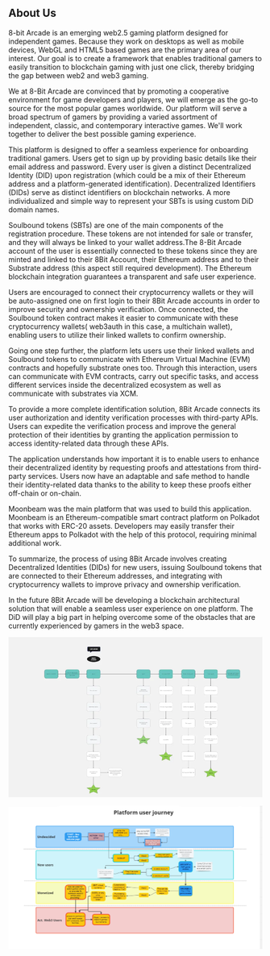 ## About Us

8-bit Arcade is an emerging web2.5 gaming platform designed for independent games. Because they work on desktops as well as mobile devices, WebGL and HTML5 based games are the primary area of our interest. Our goal is to create a framework that enables traditional gamers to easily transition to blockchain gaming with just one click, thereby bridging the gap between web2 and web3 gaming.

We at 8-Bit Arcade are convinced that by promoting a cooperative environment for game developers and players, we will emerge as the go-to source for the most popular games worldwide. Our platform will serve a broad spectrum of gamers by providing a varied assortment of independent, classic, and contemporary interactive games. We'll work together to deliver the best possible gaming experience.

This platform is designed to offer a seamless experience for onboarding traditional gamers. Users get to sign up by providing basic details like their email address and password. Every user is given a distinct Decentralized Identity (DID) upon registration (which could be a mix of their Ethereum address and a platform-generated identification). Decentralized Identifiers (DIDs) serve as distinct identifiers on blockchain networks. A more individualized and simple way to represent your SBTs is using custom DiD domain names.

Soulbound tokens (SBTs) are one of the main components of the registration procedure. These tokens are not intended for sale or transfer, and they will always be linked to your wallet address.The 8-Bit Arcade account of the user is essentially connected to these tokens since they are minted and linked to their 8Bit Account, their Ethereum address and to their Substrate address (this aspect still required development). The Ethereum blockchain integration guarantees a transparent and safe user experience.

Users are encouraged to connect their cryptocurrency wallets or they will be auto-assigned one on first login to their 8Bit Arcade accounts in order to improve security and ownership verification. Once connected, the Soulbound token contract makes it easier to communicate with these cryptocurrency wallets( web3auth in this case, a multichain wallet), enabling users to utilize their linked wallets to confirm ownership.

Going one step further, the platform lets users use their linked wallets and Soulbound tokens to communicate with Ethereum Virtual Machine (EVM) contracts and hopefully substrate ones too. Through this interaction, users can communicate with EVM contracts, carry out specific tasks, and access different services inside the decentralized ecosystem as well as communicate with substrates via XCM.

To provide a more complete identification solution, 8Bit Arcade connects its user authorization and identity verification processes with third-party APIs. Users can expedite the verification process and improve the general protection of their identities by granting the application permission to access identity-related data through these APIs.

The application understands how important it is to enable users to enhance their decentralized identity by requesting proofs and attestations from third-party services. Users now have an adaptable and safe method to handle their identity-related data thanks to the ability to keep these proofs either off-chain or on-chain.

Moonbeam was the main platform that was used to build this application. Moonbeam is an Ethereum-compatible smart contract platform on Polkadot that works with ERC-20 assets. Developers may easily transfer their Ethereum apps to Polkadot with the help of this protocol, requiring minimal additional work.

To summarize, the process of using 8Bit Arcade involves creating Decentralized Identities (DIDs) for new users, issuing Soulbound tokens that are connected to their Ethereum addresses, and integrating with cryptocurrency wallets to improve privacy and ownership verification.

In the future 8Bit Arcade will be developing a blockchain architectural solution that will enable a seamless user experience on one platform. The DiD will play a big part in helping overcome some of the obstacles that are currently experienced by gamers in the web3 space.

![Alt text](8-BIT_ARCADE._1.webp)

![Alt text](8bitScreenshot_172.webp)
